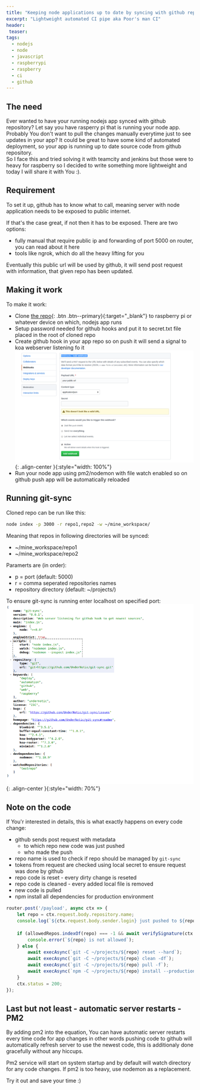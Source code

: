 ```yaml
---
title: "Keeping node applications up to date by syncing with github repo"
excerpt: "Lightweight automated CI pipe aka Poor's man CI"
header:
 teaser:
tags: 
  - nodejs
  - node
  - javascript
  - raspberrypi
  - raspberry
  - ci
  - github
--- 
```


## The need
Ever wanted to have your running nodejs app synced with github repository?
Let say you have rasperry pi that is running your node app.
Probably You don't want to pull the changes manually everytime just to see updates in your app? It could be great to have some kind of automated deployment, so your app is running up to date source code from github repository.  
So I face this and tried solving it with teamcity and jenkins but those were to heavy for raspberry so I decided to write something more lightweight and today I will share it with You :).

## Requirement
To set it up, github has to know what to call, meaning server with node application needs to be exposed to public internet.

If that's the case great, if not then it has to be exposed.
There are two options:
- fully manual that require public ip and forwarding of port 5000 on router, you can read about it here
- tools like ngrok, which do all the heavy lifting for you

Eventually this public url will be used by github, it will send post request with information, that given repo has been updated.

## Making it work
To make it work:
- Clone [the repo](https://github.com/UnderNotic/auto-deploy-raspberrypi){: .btn .btn--primary}{:target="_blank"} to raspberry pi or whatever device on which, nodejs app runs
- Setup password needed for github hooks and put it to secret.txt file placed in the root of cloned repo
- Create github hook in your app repo so on push it will send a signal to koa webserver listening fo it
![image-center](/assets/images/keeping-node-applications-up-to-date-by-syncing-with-github-repo/webhook.png){: .align-center }{:style="width: 100%"}
- Run your node app using pm2/nodemon with file watch enabled so on github push app will be automatically reloaded

## Running git-sync

Cloned repo can be run like this:
```bash
node index -p 3000 -r repo1,repo2 -w ~/mine_workspace/
```
Meaning that repos in following directories will be synced:
- ~/mine_workspace/repo1
- ~/mine_workspace/repo2

Paramerts are (in order):
- p = port (default: 5000)
- r = comma seperated repositories names
- repository directory (default: ~/projects/)

To ensure git-sync is running enter localhost on specified port:
![image-center](/assets/images/keeping-node-applications-up-to-date-by-syncing-with-github-repo/package.png){: .align-center }{:style="width: 70%"}

## Note on the code
If You'r interested in details, this is what exactly happens on every code change:
- github sends post request with metadata
    - to which repo new code was just pushed
    - who made the push
- repo name is used to check if repo should be managed by `git-sync`
- tokens from request are checked using local secret to ensure request was done by github
- repo code is reset - every dirty change is reseted
- repo code is cleaned - every added local file is removed
- new code is pulled
- npm install all dependencies for production environment

```javascript
router.post('/payload', async ctx => {
    let repo = ctx.request.body.repository.name;
    console.log(`${ctx.request.body.sender.login} just pushed to ${repo}`);

    if (allowedRepos.indexOf(repo) === -1 && await verifySignature(ctx.request, secretTokenPromise)) {
        console.error(`${repo} is not allowed`);
    } else {
        await execAsync(`git -C ~/projects/${repo} reset --hard`);
        await execAsync(`git -C ~/projects/${repo} clean -df`);
        await execAsync(`git -C ~/projects/${repo} pull -f`);
        await execAsync(`npm -C ~/projects/${repo} install --production`);
    }
    ctx.status = 200;
});
```

## Last but not least - automatic server restarts - PM2
By adding pm2 into the equation, You can have automatic server restarts every time code for app changes in other words pushing code to github will automatically refresh server to use the newest code, this is additionaly done gracefully without any hiccups.

Pm2 service will start on system startup and by default will watch directory for any code changes.
If pm2 is too heavy, use nodemon as a replacement.

Try it out and save your time :)
